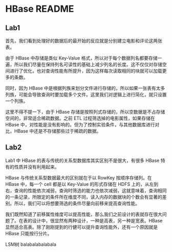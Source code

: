 # HBase README

## Lab1

首先，我们看到处理好的数据后的最开始的反应就是分别建立电影和评论这两张表。

由于 HBase 中存储是类似 Key-Value 格式，所以对于每个数据列名都要存储一遍，所以我们尽量在保持列名可读性的基础上减少列名的长度。这不仅仅对存储空间进行了优化，也对查询性能有所提升，因为这样每次读取相同的块就可以加载更多的条数。

同时，因为 HBase 中是根据列族来划分文件进行存储的，所以如果一张表有太多列族，可能会导致查询时要加载多个文件。这里我们对逻辑上进行简化，就只设置一个列族。

这里不得不提一下，由于 HBase 存储是按照列式存储的，所以空数据是不占存储空间的，非常适合稀疏数据。之前 ETL 过程筛选掉的电影属性，如果存储在 HBase 中，对性能是没有影响的。但为了控制实验条件，与其他数据库进行对比，HBase 中还是不存储那些过于稀疏的数据。



## Lab2

Lab1 中 HBase 的表与传统的关系型数据库其实区别不是很大，有很多 HBase 特有的性质并没有利用起来。

HBase 与传统关系型数据最大的区别就在于以 RowKey 按顺序存储列。在 HBase 中，每一个 cell 都是以 Key-Value 的形式存储在 HDFS 上的，从左到右，查询的性能依次减弱，查询时筛选的能力也依次减弱，这就意味着，查询相同的一条记录，所限定的条件所在维度不同，读入内存的数据块的个数会有显著的差别。所以，我们可以将想要筛选的条件尽量向前移来提高查询性能。

我们既然知道了前移属性维度可以提高性能，那么我们之前设计的表就存在很大问题了。在表的设计中，很显然有两种设计，一种是高表，另一种是宽表。HBase 显然适合高表。除了刚刚提到的行健可以提升查询性能外，还有一个原因就是 HBase 只能按行分片。

LSM树 balabalabalabala

